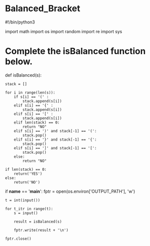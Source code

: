 # Balanced_Bracket
#!/bin/python3

import math
import os
import random
import re
import sys

# Complete the isBalanced function below.
def isBalanced(s):
    
    stack = []
    
    for i in range(len(s)):
        if s[i] == '(' :
            stack.append(s[i])
        elif s[i] == '{' :
            stack.append(s[i])
        elif s[i] == '[' :
            stack.append(s[i])
        elif len(stack) == 0:
            return "NO"
        elif s[i] == ')' and stack[-1] == '(':
            stack.pop()
        elif s[i] == '}' and stack[-1] == '{':
            stack.pop()
        elif s[i] == ']' and stack[-1] == '[':
            stack.pop()
        else:
            return "NO"
        
    if len(stack) == 0:
        return('YES')
    else:
        return('NO')
    
if __name__ == '__main__':
    fptr = open(os.environ['OUTPUT_PATH'], 'w')

    t = int(input())

    for t_itr in range(t):
        s = input()

        result = isBalanced(s)

        fptr.write(result + '\n')

    fptr.close()

